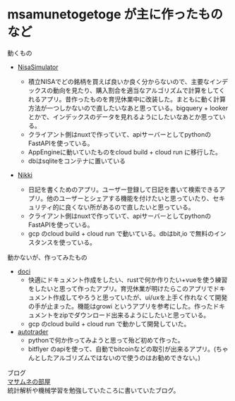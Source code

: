# msamunetogetoge が主に作ったものなど

動くもの
- [NisaSimulator](https://github.com/msamunetogetoge/NisaSimulator)
  - 積立NISAでどの銘柄を買えば良いか良く分からないので、主要なインデックスの動向を見たり、購入割合を適当なアルゴリズムで計算をしてくれるアプリ。昔作ったものを育児休業中に改装した。まともに動く計算方法が一つしかないので直したいなあと思っている。bigquery + lookerとかで、インデックスのデータを見れるようにしたいなあとか思っている。
  - クライアント側はnuxtで作っていて、apiサーバーとしてpythonのFastAPIを使っている。
  - AppEngineに動いていたものをcloud build + cloud run に移行した。
  - dbはsqliteをコンテナに置いている
  
- [Nikki](https://github.com/msamunetogetoge/Nikki)
  - 日記を書くためのアプリ。ユーザー登録して日記を書いて検索できるアプリ。他のユーザーとシェアする機能を付けたいと思っていたり、セキュリティ的に良くない所があるので直したいと思っている。
  - クライアント側はnuxtで作っていて、apiサーバーとしてpythonのFastAPIを使っている。
  - gcp のcloud build + cloud run で動いている。dbはbit,io で無料のインスタンスを使っている。
  
動かないが、作ってみたもの
- [doci](https://github.com/msamunetogetoge/doci)
  - 快適にドキュメント作成をしたい、rustで何か作りたい+vueを使う練習をしたいと思って作ったアプリ。育児休業が明けたらこのアプリでドキュメント作成してやろうと思っていたが、ui/uxを上手く作れなくて開発の手が止まった。機能はgrowi というアプリを参考にした。作ったドキュメントをzipでダウンロード出来るようにしたいと思っている。
  - gcp のcloud build + cloud run で動かして開発していた。
- [autotrader](https://github.com/msamunetogetoge/AutoTrader)
  - pythonで何か作ってみようと思って殆ど初めて作った。
  - bitflyer のapiを使って、自動でbitcoinなどの取引が出来るアプリ。(ちゃんとしたアルゴリズムではないので使うのはお勧めできない。)  
 
ブログ  
[マサムネの部屋](https://masamunetogetoge.com/)  
統計解析や機械学習を勉強していたころに書いていたブログ。
